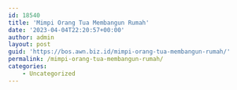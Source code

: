```yaml
---
id: 18540
title: 'Mimpi Orang Tua Membangun Rumah'
date: '2023-04-04T22:20:57+00:00'
author: admin
layout: post
guid: 'https://bos.awn.biz.id/mimpi-orang-tua-membangun-rumah/'
permalink: /mimpi-orang-tua-membangun-rumah/
categories:
    - Uncategorized
---
```


